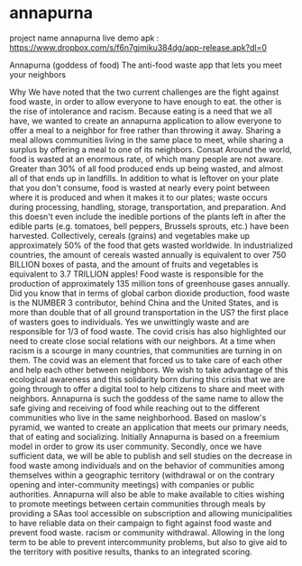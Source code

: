 # annapurna
project name annapurna
live demo apk : https://www.dropbox.com/s/f6n7gjmiku384dg/app-release.apk?dl=0

Annapurna (goddess of food)
The anti-food waste app that lets you meet your neighbors

Why
We have noted that the two current challenges are the fight against food waste, in order to allow everyone to have enough to eat.
the other is the rise of intolerance and racism.
Because eating is a need that we all have, we wanted to create an annapurna application to allow everyone to offer a meal to a neighbor for free rather than throwing it away. Sharing a meal allows communities living in the same place to meet, while sharing a surplus by offering a meal to one of its neighbors.
Consat
Around the world, food is wasted at an enormous rate, of which many people are not aware. Greater than 30% of all food produced ends up being wasted, and almost all of that ends up in landfills. In addition to what is leftover on your plate that you don't consume, food is wasted at nearly every point between where it is produced and when it makes it to our plates; waste occurs during processing, handling, storage, transportation, and preparation. And this doesn't even include the inedible portions of the plants left in after the edible parts (e.g. tomatoes, bell peppers, Brussels sprouts, etc.) have been harvested. Collectively, cereals (grains) and vegetables make up approximately 50% of the food that gets wasted worldwide. In industrialized countries, the amount of cereals wasted annually is equivalent to over 750 BILLION boxes of pasta, and the amount of fruits and vegetables is equivalent to 3.7 TRILLION apples! Food waste is responsible for the production of approximately 135 million tons of greenhouse gases annually. Did you know that in terms of global carbon dioxide production, food waste is the NUMBER 3 contributor, behind China and the United States, and is more than double that of all ground transportation in the US?
the first place of wasters goes to individuals.
Yes we unwittingly waste and are responsible for 1/3 of food waste.
The covid crisis has also highlighted our need to create close social relations with our neighbors.
At a time when racism is a scourge in many countries, that communities are turning in on them.
The covid was an element that forced us to take care of each other and help each other between neighbors.
We wish to take advantage of this ecological awareness and this solidarity born during this crisis that we are going through to offer a digital tool to help citizens to share and meet with neighbors.
Annapurna is such the goddess of the same name to allow the safe giving and receiving of food while reaching out to the different communities who live in the same neighborhood.
Based on maslow's pyramid, we wanted to create an application that meets our primary needs, that of eating and socializing.
Initially Annapurna is based on a freemium model in order to grow its user community.
Secondly, once we have sufficient data, we will be able to publish and sell studies on the decrease in food waste among individuals and on the behavior of communities among themselves within a geographic territory (withdrawal or on the contrary opening and inter-community meetings) with companies or public authorities. Annapurna will also be able to make available to cities wishing to promote meetings between certain communities through meals by providing a SAas tool accessible on subscription and allowing municipalities to have reliable data on their campaign to fight against food waste and prevent food waste. racism or community withdrawal.
Allowing in the long term to be able to prevent intercommunity problems, but also to give aid to the territory with positive results, thanks to an integrated scoring.

